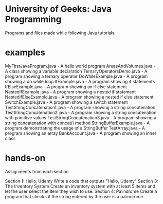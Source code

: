# University of Geeks: Java Programming

Programs and files made while following Java tutorials.

# examples 

MyFirstJavaProgram.java			- A hello world program
AreasAndVolumes.java			- A class showing a variable declaration
TernaryOperatorsDemo.java		- A program showing a ternary operator
DoWhileExample.java				- A program showing a do while loop
IfExample.java					- A program showing if statements
IfElseExample.java				- A program showing an if else statement
NestedIfExample.java			- A program showing a nested if statement
NestedIfElseExample.java		- A program showing a nested if else statement
SwitchExample.java				- A program showing a switch statement
TestStringConcatenation1.java	- A program showing a string concatenation
TestStringConcatenation2.java	- A program showing a string concatenation with primitive values
TestStringConcatenation3.java	- A program showing a string concatenation with concat() method
StringBufferExample.java		- A program demonstrating the usage of a StringBuffer
TestArray.java					- A program showing an array
BankAccount.java				- A program showing an inner class

# hands-on

Assignments from each section

Section 1: Hello, Udemy
	Write a code that outputs "Hello, Udemy"
Section 3: The Inventory System
	Create an inventory system with at least 5 items and let the user select
	the item they wish to use.
Section 4: Palindrome
	Create a program that checks if the string entered by the user is a palindrome.
